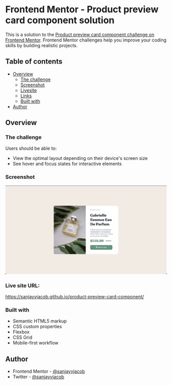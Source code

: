 # Frontend Mentor - Product preview card component solution

This is a solution to the [Product preview card component challenge on Frontend Mentor](https://www.frontendmentor.io/challenges/product-preview-card-component-GO7UmttRfa). Frontend Mentor challenges help you improve your coding skills by building realistic projects. 

## Table of contents

- [Overview](#overview)
  - [The challenge](#the-challenge)
  - [Screenshot](#screenshot)
  - [Livesite](#livesiteURL)
  - [Links](#links)
  - [Built with](#built-with)
- [Author](#author)

## Overview

### The challenge

Users should be able to:

- View the optimal layout depending on their device's screen size
- See hover and focus states for interactive elements

### Screenshot

![](./Screenshot.png)

### Live site URL:

https://sanjayvjacob.github.io/product-preview-card-component/

### Built with

- Semantic HTML5 markup
- CSS custom properties
- Flexbox
- CSS Grid
- Mobile-first workflow

## Author

- Frontend Mentor - [@sanjayvjacob](https://www.frontendmentor.io/profile/sanjayvjacob)
- Twitter - [@sanjayvjacob](https://www.twitter.com/sanjayvjacob)
